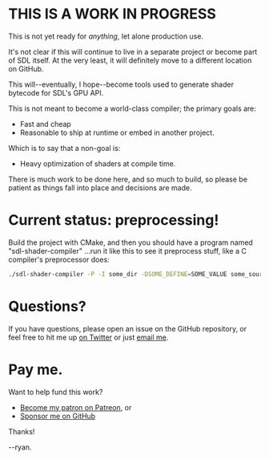 # THIS IS A WORK IN PROGRESS

This is not yet ready for _anything_, let alone production use.

It's not clear if this will continue to live in a separate project or
become part of SDL itself. At the very least, it will definitely move to
a different location on GitHub.

This will--eventually, I hope--become tools used to generate shader
bytecode for SDL's GPU API.

This is not meant to become a world-class compiler; the primary goals are:

- Fast and cheap
- Reasonable to ship at runtime or embed in another project.

Which is to say that a non-goal is:

- Heavy optimization of shaders at compile time.

There is much work to be done here, and so much to build, so please be
patient as things fall into place and decisions are made.

# Current status: preprocessing!

Build the project with CMake, and then you should have a program named
"sdl-shader-compiler" ...run it like this to see it preprocess stuff,
like a C compiler's preprocessor does:

```bash
./sdl-shader-compiler -P -I some_dir -DSOME_DEFINE=SOME_VALUE some_source.c
```

# Questions?

If you have questions, please open an issue on the GitHub repository, or
feel free to hit me up [on Twitter](https://twitter.com/icculus) or just
[email me](mailto:icculus@icculus.org).

# Pay me.

Want to help fund this work?
- [Become my patron on Patreon](https://patreon.com/icculus), or
- [Sponsor me on GitHub](https://github.com/sponsors/icculus)

Thanks!

--ryan.

